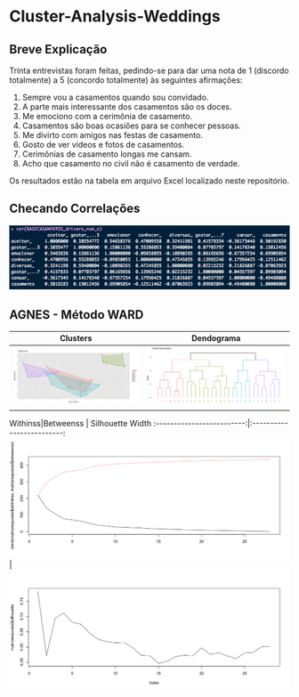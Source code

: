 # Cluster-Analysis-Weddings

## Breve Explicação

Trinta entrevistas foram feitas, pedindo-se para dar uma nota de 1 (discordo totalmente)
a 5 (concordo totalmente) às seguintes afirmações:

1. Sempre vou a casamentos quando sou convidado.
2. A parte mais interessante dos casamentos são os doces.
3. Me emociono com a cerimônia de casamento.
4. Casamentos são boas ocasiões para se conhecer pessoas.
5. Me divirto com amigos nas festas de casamento.
6. Gosto de ver vídeos e fotos de casamentos.
7. Cerimônias de casamento longas me cansam.
8. Acho que casamento no civil não é casamento de verdade.

Os resultados estão na tabela em arquivo Excel localizado neste repositório.

## Checando Correlações

![Correlações](https://github.com/ricardobreis/Cluster-Analysis-Weddings/blob/master/Correlac%CC%A7a%CC%83o.png)

## AGNES - Método WARD

Clusters             |  Dendograma
:-------------------------:|:-------------------------:
![Clusters](https://github.com/ricardobreis/Cluster-Analysis-Weddings/blob/master/Agnes%20Ward%20Cluster.png)  |  ![Dendograma](https://github.com/ricardobreis/Cluster-Analysis-Weddings/blob/master/Agnes%20Ward%20Dendograma.png)

Withinss|Betweenss         |  Silhouette Width
:-------------------------:|:-------------------------:
![Withinss|Betweenss](https://github.com/ricardobreis/Cluster-Analysis-Weddings/blob/master/Agnes%20Ward%20Elbow.png)  |  ![Silhouette Width](https://github.com/ricardobreis/Cluster-Analysis-Weddings/blob/master/Agnes%20Ward%20Silhouette.png)
